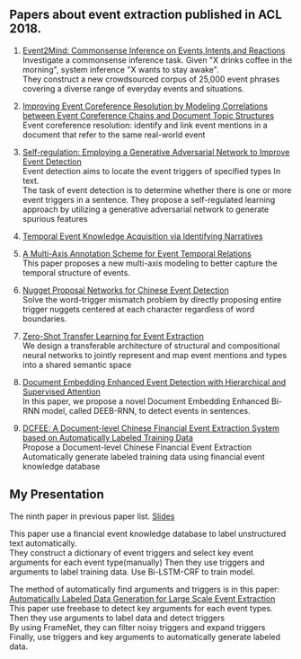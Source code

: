 ## Papers about event extraction published in ACL 2018.

1. [Event2Mind: Commonsense Inference on Events,Intents,and Reactions](http://aclweb.org/anthology/P18-1043)  
    Investigate a commonsense inference task. Given "X drinks coffee in the morning", system inference "X wants to stay
    awake".   
    They construct a new crowdsourced corpus of 25,000 event phrases covering a diverse range of everyday events and
    situations.

2. [Improving Event Coreference Resolution by Modeling Correlations between Event Coreference Chains and Document Topic Structures](http://aclweb.org/anthology/P18-1045)  
    Event coreference resolution: identify and link event mentions in a document that refer to the same real-world event 

3. [Self-regulation: Employing a Generative Adversarial Network to Improve Event Detection](http://aclweb.org/anthology/P18-1048)  
    Event detection aims to locate the event triggers of specified types In text.  
    The task of event detection is to determine whether there is one or more event triggers in a sentence.
    They propose a self-regulated learning approach by utilizing a generative adversarial network to generate spurious features  

4. [Temporal Event Knowledge Acquisition via Identifying Narratives](http://aclweb.org/anthology/P18-1050)

5. [A Multi-Axis Annotation Scheme for Event Temporal Relations](http://aclweb.org/anthology/P18-1122)  
    This paper proposes a new multi-axis modeling to better capture the temporal structure of events.  

6. [Nugget Proposal Networks for Chinese Event Detection](http://aclweb.org/anthology/P18-1145)  
    Solve the word-trigger mismatch problem by directly proposing entire trigger nuggets centered at each character regardless of word boundaries.
7. [Zero-Shot Transfer Learning for Event Extraction](http://aclweb.org/anthology/P18-1201)  
    We design a transferable architecture of structural and compositional neural networks to jointly represent and map event mentions and types
into a shared semantic space

8. [Document Embedding Enhanced Event Detection with Hierarchical and Supervised Attention](http://aclweb.org/anthology/P18-2066)  
    In this paper, we propose a novel Document Embedding Enhanced Bi-RNN model, called DEEB-RNN, to detect events in sentences.

9. [DCFEE: A Document-level Chinese Financial Event Extraction System based on Automatically Labeled Training Data](http://aclweb.org/anthology/P18-4009)  
    Propose a Document-level Chinese Financial Event Extraction  
    Automatically generate labeled training data using financial event knowledge database
    
 ## My Presentation
 The ninth paper in previous paper list. [Slides](ppt/DCFEE.pptx)
 
 This paper use a financial event knowledge database to label unstructured text automatically.  
 They construct a dictionary of event triggers and select key event arguments for each event type(manually) 
 Then they use triggers and arguments to label training data.
 Use Bi-LSTM-CRF to train model.
 
 The method of automatically find arguments and triggers is in this paper:  
 [Automatically Labeled Data Generation for Large Scale Event Extraction](http://www.nlpr.ia.ac.cn/cip/~liukang/liukangPageFile/ACL2017-Chen.pdf)  
 This paper use freebase to detect key arguments for each event types.  
 Then they use arguments to label data and  detect triggers  
 By using FrameNet, they can filter noisy triggers and expand triggers  
 Finally, use triggers and key arguments to automatically generate labeled data.
